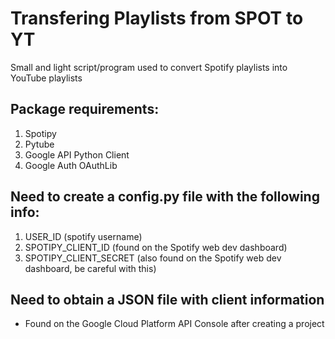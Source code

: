 Transfering Playlists from SPOT to YT
=====================================

Small and light script/program used to convert Spotify playlists into YouTube playlists

Package requirements:
---------------------
1. Spotipy
2. Pytube
3. Google API Python Client
4. Google Auth OAuthLib

Need to create a config.py file with the following info:
--------------------------------------------------------
1. USER_ID (spotify username)
2. SPOTIPY_CLIENT_ID (found on the Spotify web dev dashboard)
3. SPOTIPY_CLIENT_SECRET (also found on the Spotify web dev dashboard, be careful with this)

Need to obtain a JSON file with client information
---------------------------------------------------
* Found on the Google Cloud Platform API Console after creating a project
